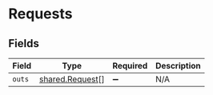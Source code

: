 # Requests


## Fields

| Field                                              | Type                                               | Required                                           | Description                                        |
| -------------------------------------------------- | -------------------------------------------------- | -------------------------------------------------- | -------------------------------------------------- |
| `outs`                                             | [shared.Request](../../models/shared/request.md)[] | :heavy_minus_sign:                                 | N/A                                                |